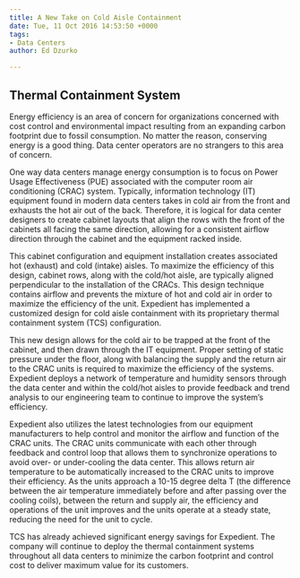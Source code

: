 ```yaml
---
title: A New Take on Cold Aisle Containment
date: Tue, 11 Oct 2016 14:53:50 +0000
tags:
- Data Centers
author: Ed Dzurko

---
```

## Thermal Containment System

Energy efficiency is an area of concern for organizations concerned with cost control and environmental impact resulting from an expanding carbon footprint due to fossil consumption. No matter the reason, conserving energy is a good thing. Data center operators are no strangers to this area of concern. 

One way data centers manage energy consumption is to focus on Power Usage Effectiveness (PUE) associated with the computer room air conditioning (CRAC) system. Typically, information technology (IT) equipment found in modern data centers takes in cold air from the front and exhausts the hot air out of the back. Therefore, it is logical for data center designers to create cabinet layouts that align the rows with the front of the cabinets all facing the same direction, allowing for a consistent airflow direction through the cabinet and the equipment racked inside. 

This cabinet configuration and equipment installation creates associated hot (exhaust) and cold (intake) aisles. To maximize the efficiency of this design, cabinet rows, along with the cold/hot aisle, are typically aligned perpendicular to the installation of the CRACs. This design technique contains airflow and prevents the mixture of hot and cold air in order to maximize the efficiency of the unit. Expedient has implemented a customized design for cold aisle containment with its proprietary thermal containment system (TCS) configuration. 

This new design allows for the cold air to be trapped at the front of the cabinet, and then drawn through the IT equipment. Proper setting of static pressure under the floor, along with balancing the supply and the return air to the CRAC units is required to maximize the efficiency of the systems. Expedient deploys a network of temperature and humidity sensors through the data center and within the cold/hot aisles to provide feedback and trend analysis to our engineering team to continue to improve the system’s efficiency. 

Expedient also utilizes the latest technologies from our equipment manufacturers to help control and monitor the airflow and function of the CRAC units. The CRAC units communicate with each other through feedback and control loop that allows them to synchronize operations to avoid over- or under-cooling the data center. This allows return air temperature to be automatically increased to the CRAC units to improve their efficiency. As the units approach a 10-15 degree delta T (the difference between the air temperature immediately before and after passing over the cooling coils), between the return and supply air, the efficiency and operations of the unit improves and the units operate at a steady state, reducing the need for the unit to cycle. 

TCS has already achieved significant energy savings for Expedient. The company will continue to deploy the thermal containment systems throughout all data centers to minimize the carbon footprint and control cost to deliver maximum value for its customers.